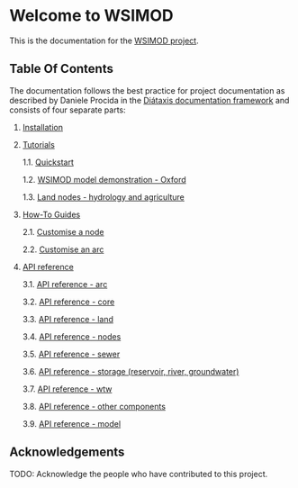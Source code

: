 # Welcome to WSIMOD

This is the documentation for the [WSIMOD project](https://github.com/barneydobson/wsimod).

## Table Of Contents

The documentation follows the best practice for
project documentation as described by Daniele Procida
in the [Diátaxis documentation framework](https://diataxis.fr/)
and consists of four separate parts:

1. [Installation](installation.md)

1. [Tutorials](tutorials.md)
    
    1.1. [Quickstart](./demo/scripts/quickstart_demo.py)
    
    1.2. [WSIMOD model demonstration - Oxford](./demo/scripts/oxford_demo.py)
    
    1.3. [Land nodes - hydrology and agriculture](./demo/scripts/land_demo.py)

2. [How-To Guides](how-to.md)

    2.1. [Customise a node](./demo/scripts/customise_a_node.py)

    2.2. [Customise an arc](./demo/scripts/customise_an_arc.py)

3. [API reference](reference.md)
    
    3.1. [API reference - arc](reference-arc.md)
    
    3.2. [API reference - core](reference-core.md)
    
    3.3. [API reference - land](reference-land.md)
    
    3.4. [API reference - nodes](reference-nodes.md)
    
    3.5. [API reference - sewer](reference-sewer.md)
    
    3.6. [API reference - storage (reservoir, river, groundwater)](reference-storage.md)
    
    3.7. [API reference - wtw](reference-wtw.md)
    
    3.8. [API reference - other components](reference-other.md)

    3.9. [API reference - model](reference-model.md)

## Acknowledgements

TODO: Acknowledge the people who have contributed to this project.
